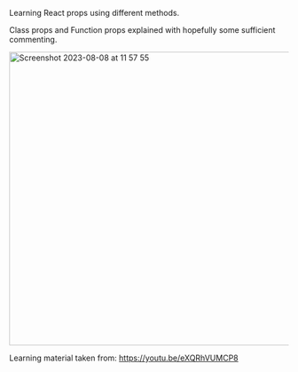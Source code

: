 Learning React props using different methods. 

Class props and Function props explained with hopefully some sufficient commenting.

<img width="529" alt="Screenshot 2023-08-08 at 11 57 55" src="https://github.com/Thaleia/props/assets/42918656/6ac16c27-38a4-4a93-ae12-515a1a8dd45b">

Learning material taken from: https://youtu.be/eXQRhVUMCP8


